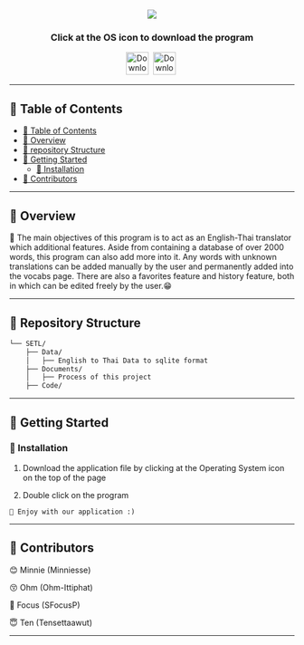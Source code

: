 <div align="center">
<h1 align="center">
<img src="https://raw.githubusercontent.com/SFocusP/SETL/main/Documents/README_assets/IMG_2569.JPG" />
<!-- <br>SETL</h1> -->
<!-- <h3>◦ HTTPStatus Exception: 401</h3> -->
<h3>Click at the OS icon to download the program</h3>

<p align="center">
<a href="https://drive.google.com/file/d/1K67zHpMtZsWzKJ2LoDhjHtXCwGASfJzK/view?usp=sharing"><img src="https://i.redd.it/ne6ukkej06t71.png" alt="Download" width="40" /></a>&nbsp;
<a href="https://drive.google.com/file/d/1K67zHpMtZsWzKJ2LoDhjHtXCwGASfJzK/view?usp=sharing"><img src="https://cdn-icons-png.flaticon.com/512/518/518713.png" alt="Download" width="40" /></a>&nbsp;
</div>

---

## 📖 Table of Contents
- [📖 Table of Contents](#-table-of-contents)
- [📍 Overview](#-overview)
- [📂 repository Structure](#-repository-structure)
- [🚀 Getting Started](#-getting-started)
    - [🔧 Installation](#-installation)
- [🤝 Contributors](#-contributors)

---


## 📍 Overview

🌱 The main objectives of this program is to act as an English-Thai translator which additional features. Aside from containing a database of over 2000 words, this program can also add more into it. Any words with unknown translations can be added manually by the user and permanently added into the vocabs page. There are also a favorites feature and history feature, both in which can be edited freely by the user.:grin:

---

<!-- ## 📦 Features

HTTPStatus Exception: 401

--- -->


## 📂 Repository Structure

```sh
└── SETL/
    ├── Data/
    │   ├── English to Thai Data to sqlite format
    ├── Documents/
    │   ├── Process of this project
    ├── Code/

```
---

## 🚀 Getting Started

### 🔧 Installation

1. Download the application file by clicking at the Operating System icon on the top of the page

2. Double click on the program

```
🤖 Enjoy with our application :)
```

---

## 🤝 Contributors

   😊 Minnie (Minniesse)

   😚 Ohm (Ohm-Ittiphat)

   🥹 Focus (SFocusP)

   😇 Ten (Tensettaawut)


---

